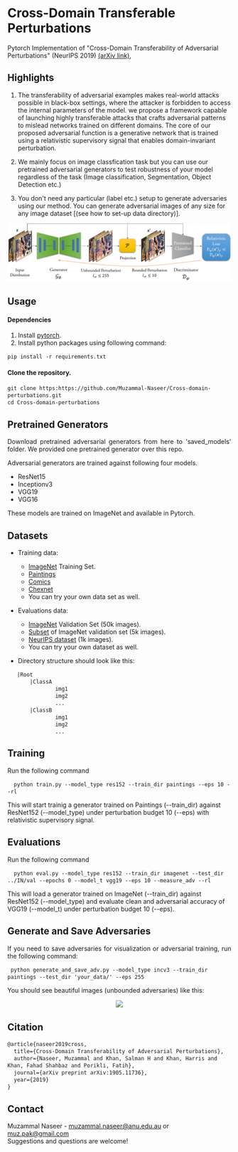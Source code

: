 # Cross-Domain Transferable Perturbations 
<!--[Project Page](https://muzammal-naseer.github.io/Cross-domain-perturbations/)-->

Pytorch Implementation of "Cross-Domain Transferability of Adversarial Perturbations" (NeurIPS 2019) [(arXiv link)](https://arxiv.org/abs/1905.11736), 

## Highlights

1. The transferability of adversarial examples makes real-world attacks possible in black-box settings,
where the attacker is forbidden to access the internal parameters of the model. we propose a framework capable of launching highly transferable attacks that crafts adversarial patterns to mislead networks trained on different domains. The core of our proposed adversarial function is a generative network that is trained using a relativistic supervisory signal that enables domain-invariant perturbation.
2. We mainly focus on image classfication task but you can use our pretrained adversarial generators to test robustness of your model regardless of the task (Image classification, Segmentation, Object Detection etc.)

3. You don't need any particular (label etc.) setup to generate adversaries using our method. You can generate adversarial images of any size for any image dataset [(see how to set-up data directory)]<a name="Datasets"/>.

![Learning Algo](/assets/cross_distribution.png)

## Usage
#### Dependencies
1. Install [pytorch](https://pytorch.org/).
2. Install python packages using following command:
```
pip install -r requirements.txt
```
#### Clone the repository.
```
git clone https:https://github.com/Muzammal-Naseer/Cross-domain-perturbations.git
cd Cross-domain-perturbations
```

## Pretrained Generators
<p align="justify">Download pretrained adversarial generators from here to 'saved_models' folder. We provided one pretrained generator over this repo.<p >

Adversarial generators are trained against following four models.
* ResNet15
* Inceptionv3
* VGG19
* VGG16

These models are trained on ImageNet and available in Pytorch.
  
## Datasets
* Training data:
  * [ImageNet](http://www.image-net.org/) Training Set.
  * [Paintings](https://www.kaggle.com/c/painter-by-numbers)
  * [Comics](https://www.kaggle.com/cenkbircanoglu/comic-books-classification)
  * [Chexnet](https://stanfordmlgroup.github.io/projects/chexnet/)
  * You can try your own data set as well.
  
* Evaluations data:
  * [ImageNet](http://www.image-net.org/) Validation Set (50k images).
  * [Subset](https://github.com/LiYingwei/Regional-Homogeneity/tree/master/data) of ImageNet validation set (5k images).
  * [NeurIPS dataset](https://www.kaggle.com/c/nips-2017-non-targeted-adversarial-attack) (1k images).
  * You can try your own dataset as well.
  
* Directory structure should look like this:
 ```
    |Root
        |ClassA
                img1
                img2
                ...
        |ClassB
                img1
                img2
                ...
```
## Training
<p align="justify"> Run the following command

```
  python train.py --model_type res152 --train_dir paintings --eps 10 --rl
```
This will start trainig a generator trained on Paintings (--train_dir) against ResNet152 (--model_type) under perturbation budget 10 (--eps) with relativistic supervisory signal.<p>
## Evaluations
<p align="justify"> Run the following command

```
  python eval.py --model_type res152 --train_dir imagenet --test_dir ../IN/val --epochs 0 --model_t vgg19 --eps 10 --measure_adv --rl
```
This will load a generator trained on ImageNet (--train_dir) against ResNet152 (--model_type) and evaluate clean and adversarial accuracy of VGG19 (--model_t) under perturbation budget 10 (--eps). <p>


## Generate and Save Adversaries
<p align="justify"> If you need to save adversaries for visualization or adversarial training, run the following command:

```
 python generate_and_save_adv.py --model_type incv3 --train_dir paintings --test_dir 'your_data/' --eps 255
```
You should see beautiful images (unbounded adversaries) like this:
<p align="center">
<img src="https://github.com/Muzammal-Naseer/Cross-domain-perturbations/blob/gh-pages/resources/images/adv_unbound_paintings_incv3.jpg"/>
</p>

## Citation
```
@article{naseer2019cross,
  title={Cross-Domain Transferability of Adversarial Perturbations},
  author={Naseer, Muzammal and Khan, Salman H and Khan, Harris and Khan, Fahad Shahbaz and Porikli, Fatih},
  journal={arXiv preprint arXiv:1905.11736},
  year={2019}
}
```
## Contact
Muzammal Naseer - muzammal.naseer@anu.edu.au   or muz.pak@gmail.com
<br/>
Suggestions and questions are welcome!


